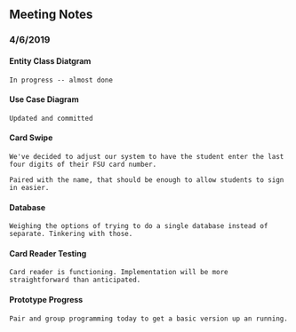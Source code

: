 ## Meeting Notes
### 4/6/2019

#### Entity Class Diatgram

	In progress -- almost done

#### Use Case Diagram

	Updated and committed

#### Card Swipe

	We've decided to adjust our system to have the student enter the last four digits of their FSU card number.

	Paired with the name, that should be enough to allow students to sign in easier.

#### Database

	Weighing the options of trying to do a single database instead of separate. Tinkering with those.

#### Card Reader Testing

	Card reader is functioning. Implementation will be more straightforward than anticipated.

#### Prototype Progress

	Pair and group programming today to get a basic version up an running.